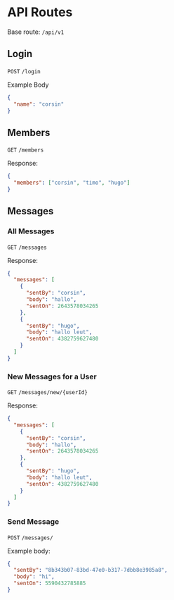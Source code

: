 # API Routes
Base route: `/api/v1`

## Login
`POST` `/login`  

Example Body
```json
{
  "name": "corsin"
}
```

## Members
`GET` `/members`

Response:  
```json
{
  "members": ["corsin", "timo", "hugo"]
}
```

## Messages
### All Messages
`GET` `/messages`

Response:
```json
{
  "messages": [
    {
      "sentBy": "corsin",
      "body": "hallo",
      "sentOn": 2643578034265
    },
    {
      "sentBy": "hugo",
      "body": "hallo leut",
      "sentOn": 4382759627480
    }
  ]
}
```

### New Messages for a User
`GET` `/messages/new/{userId}`

Response: 
```json
{
  "messages": [
    {
      "sentBy": "corsin",
      "body": "hallo",
      "sentOn": 2643578034265
    },
    {
      "sentBy": "hugo",
      "body": "hallo leut",
      "sentOn": 4382759627480
    }
  ]
}
```

### Send Message
`POST` `/messages/`

Example body:
```json
{
  "sentBy": "8b343b07-83bd-47e0-b317-7dbb8e3985a8",
  "body": "hi",
  "sentOn": 5590432785885
}
```

